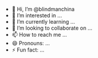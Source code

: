 - 👋 Hi, I’m @blindmanchina
- 👀 I’m interested in ...
- 🌱 I’m currently learning ...
- 💞️ I’m looking to collaborate on ...
- 📫 How to reach me ...
- 😄 Pronouns: ...
- ⚡ Fun fact: ...

<!---
blindmanchina/blindmanchina is a ✨ special ✨ repository because its `README.md` (this file) appears on your GitHub profile.
You can click the Preview link to take a look at your changes.
--->

